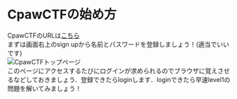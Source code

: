 # CpawCTFの始め方
CpawCTFのURLは[こちら](https://ctf.cpaw.site/)    
まずは画面右上のsign upから名前とパスワードを登録しましょう！(適当でいいです)    
![CpawCTFトップページ](https://user-images.githubusercontent.com/64766627/165461148-df9f3470-deb9-4343-8bb8-6745b685ee92.png)    
このページにアクセスするたびにログインが求められるのでブラウザに覚えさせるなどしておきましょう．登録できたらloginします．loginできたら早速level1の問題を解いてみましょう！